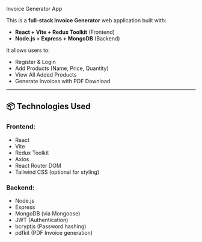 Invoice Generator App

This is a **full-stack Invoice Generator** web application built with:
- **React + Vite + Redux Toolkit** (Frontend)
- **Node.js + Express + MongoDB** (Backend)

It allows users to:
- Register & Login  
- Add Products (Name, Price, Quantity)  
- View All Added Products  
- Generate Invoices with PDF Download

---

## 📦 Technologies Used

### Frontend:
- React
- Vite
- Redux Toolkit
- Axios
- React Router DOM
- Tailwind CSS (optional for styling)

### Backend:
- Node.js
- Express
- MongoDB (via Mongoose)
- JWT (Authentication)
- bcryptjs (Password hashing)
- pdfkit (PDF Invoice generation)
